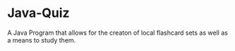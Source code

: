 # Java-Quiz
A Java Program that allows for the creaton of local flashcard sets as well as a means to study them.
